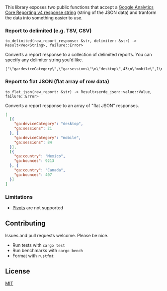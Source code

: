 This library exposes two public functions that accept a [Google Analytics Core Reporting v4 response string](https://developers.google.com/analytics/devguides/reporting/core/v4/samples) (string of the JSON data) and tranform the data into something easier to use.

### Report to delimited (e.g. TSV, CSV)

`to_delimited(raw_report_response: &str, delimiter: &str) -> Result<Vec<String>, failure::Error>`

Converts a report response to a collection of delimited reports. You can specify any delimiter string you'd like.

```
["\"ga:deviceCategory\",\"ga:sessions\"\n\"desktop\",43\n\"mobile\",1\n"]
```

### Report to flat JSON (flat array of row data)

`to_flat_json(raw_report: &str) -> Result<serde_json::value::Value, failure::Error>`

Converts a report response to an array of "flat JSON" responses.

```json
[
  [{
    "ga:deviceCategory": "desktop",
    "ga:sessions": 21
  }, {
    "ga:deviceCategory": "mobile",
    "ga:sessions": 84
  }],
  [{
    "ga:country": "Mexico",
    "ga:bounces": 9213
  }, {
    "ga:country": "Canada",
    "ga:bounces": 407
  }]
]
```

### Limitations
* [Pivots](https://developers.google.com/analytics/devguides/reporting/core/v4/samples#pivots) are not supported

## Contributing
Issues and pull requests welcome. Please be nice.

* Run tests with `cargo test`
* Run benchmarks with `cargo bench`
* Format with `rustfmt`

## License
[MIT](https://opensource.org/licenses/MIT)
